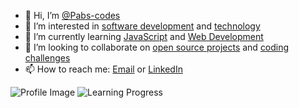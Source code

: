 - 👋 Hi, I’m [@Pabs-codes](https://github.com/Pabs-codes)
- 👀 I’m interested in [software development](#) and [technology](#)
- 🌱 I’m currently learning [JavaScript](#) and [Web Development](#)
- 💞️ I’m looking to collaborate on [open source projects](#) and [coding challenges](#)
- 📫 How to reach me: [Email](mailto:your.email@example.com) or [LinkedIn](https://www.linkedin.com/in/yourlinkedinprofile/)

![Profile Image]([[https://your-image-url.com/your-image.jpg](https://images.unsplash.com/photo-1503023345310-bd7c1de61c7d?q=80&w=1000&auto=format&fit=crop&ixlib=rb-4.0.3&ixid=M3wxMjA3fDB8MHxzZWFyY2h8Mnx8aHVtYW58ZW58MHx8MHx8fDA%3D)https://images.unsplash.com/photo-1503023345310-bd7c1de61c7d?q=80&w=1000&auto=format&fit=crop&ixlib=rb-4.0.3&ixid=M3wxMjA3fDB8MHxzZWFyY2h8Mnx8aHVtYW58ZW58MHx8MHx8fDA%3D](https://www.google.com/search?q=images&sca_esv=588712944&hl=en&tbm=isch&sxsrf=AM9HkKlreSIIYoZRfSCrj4hhMxcSA7vydA:1701947168804&source=lnms&sa=X&ved=2ahUKEwit7rCjl_2CAxU9TGwGHSnZDngQ_AUoAXoECAEQAw&biw=1536&bih=718&dpr=1.25#imgrc=Y8NKKCmLLDotWM)https://www.google.com/search?q=images&sca_esv=588712944&hl=en&tbm=isch&sxsrf=AM9HkKlreSIIYoZRfSCrj4hhMxcSA7vydA:1701947168804&source=lnms&sa=X&ved=2ahUKEwit7rCjl_2CAxU9TGwGHSnZDngQ_AUoAXoECAEQAw&biw=1536&bih=718&dpr=1.25#imgrc=Y8NKKCmLLDotWM)
![Learning Progress](https://img.shields.io/badge/Learning-JavaScript-brightgreen)
